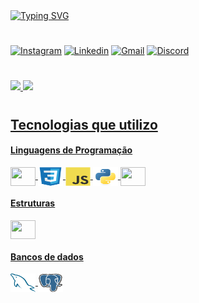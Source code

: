 <!-- Saudação -->

<div>
    <a href="https://git.io/typing-svg"><img src="https://readme-typing-svg.herokuapp.com?font=Fira+Code&pause=1000&color=39FF14&center=falso&vCenter=falso&repeat=verdadeiro&width=435&lines=Ol%C3%A1!+eu+sou+o+Arthur+Augustinho." alt="Typing SVG" /></a>
</div>

#
<!-- Redes Sociais -->

[![Instagram](https://img.shields.io/badge/Instagram-E4405F?style=for-the-badge&logo=instagram&logoColor=white)](https://www.instagram.com/invites/contact/?i=1w5tbi5x9ej4s&utm_content=2wtxfzl )
[![Linkedin](https://img.shields.io/badge/LinkedIn-0077B5?style=for-the-badge&logo=linkedin&logoColor=white)](https://www.linkedin.com/in/arthur-augustinho-46076522b)
[![Gmail](https://img.shields.io/badge/Gmail-D14836?style=for-the-badge&logo=gmail&logoColor=white)](mailto:arthuraugustinho35@gmail.com)
[![Discord](https://img.shields.io/badge/Discord-7289DA?style=for-the-badge&logo=discord&logoColor=white)](https://discord.com/users/#4533)

#
<!-- Status da conta Arthur Augustinho -->

<div>
  <a href="https://github.com/ArthurAugustinho">
  <img height="160em" src="https://github-readme-stats.vercel.app/api?username=ArthurAugustinho&hide=contribs,prs&theme=chartreuse-dark"/>
  <img height="160em" src="https://github-readme-stats.vercel.app/api/top-langs/?username=ArthurAugustinho&layout=compact&theme=chartreuse-dark"/>
</div>

#

## Tecnologias que utilizo

<div>

  #### Linguagens de Programação
  <img align="center" height="30" width="40" src="https://user-images.githubusercontent.com/84246094/134066180-d11880e0-f92f-47da-9f70-1b5d7c39934b.png">
  <img align="center" height="30" width="40" src="https://raw.githubusercontent.com/devicons/devicon/master/icons/css3/css3-original.svg" alt ="CSS3">
  <img align="center" height="30" width="40" src="https://raw.githubusercontent.com/devicons/devicon/master/icons/javascript/javascript-original.svg">
  <img align="center" height="30" width="40" src="https://raw.githubusercontent.com/devicons/devicon/master/icons/python/python-original.svg">
  <img align="center" height="30" width="40" src="https://cdn.jsdelivr.net/gh/devicons/devicon/icons/java/java-original-wordmark.svg)">
  
  #### Estruturas
  <img align="center" height="30" width="40" src="https://user-images.githubusercontent.com/84246094/180622105-6de2c096-27b5-4469-8189-7a0175a0a903.png">

  #### Bancos de dados
  <img align="center" height="30" width="40" src="https://raw.githubusercontent.com/devicons/devicon/master/icons/mysql/mysql-original.svg">
  <img align="center" height="30" width="40" src="https://raw.githubusercontent.com/devicons/devicon/master/icons/postgresql/postgresql-original.svg">
</div>

#
    
<!--[snake gif](https://github.com/ArthurAugustinho/ArthurAugustinho/blob/output/github-contribution-grid-snake.svg) -->
    
<!-- 2CCA-000451-5766EBC3 -->

<!-- #include<stdio.h>
#include<stdlib.h>
#include<locale.h>

// Criando uma estrutura de nó da lista
typedef struct Node {
    char data;
    struct Node* next;
} Node;

// Função para INCERIR um nó na lista em ordem alfabética
void insertInOrder(Node** head, char value) {
    Node* newNode = (Node*)malloc(sizeof(Node));
    newNode->data = value;
    newNode->next = NULL;

    if (*head == NULL || value <= (*head)->data) {
        newNode->next = *head;
        *head = newNode;
    } else {
        Node* current = *head;
        while (current->next != NULL && current->next->data < value) {
            current = current->next;
        }
        newNode->next = current->next;
        current->next = newNode;
    }
}

// Função para REMOVER o nó da lista
void removeNode(Node** head, char value) {
    if (*head == NULL) {
        return;
    }

    if ((*head)->data == value) {
        Node* temp = *head;
        *head = (*head)->next;
        free(temp);
        return;
    }

    Node* current = *head;
    while (current->next != NULL && current->next->data != value) {
        current = current->next;
    }

    if (current->next == NULL) {
        return;
    }

    Node* temp = current->next;
    current->next = current->next->next;
    free(temp);
}

// Função para IMPRIMIR a lista
void printList(Node* head) {
    printf("Lista: ");
    while (head != NULL) {
        printf("%c ", head->data);
        head = head->next;
    }
    printf("\n");
}

int main() {
    Node* head = NULL;
    char choice, value;

    do {
        printf("Escolha uma operação:\n");
        printf("1 -> Inserir letras na lista\n");
        printf("2 -> Remover letras da lista\n");
        printf("3 -> Imprimir os caracteres da lista\n");
        printf("4 -> Sair\n");
        scanf(" %c", &choice);

        switch (choice) {
            case '1':
                printf("Digite a letra a ser inserida: ");
                scanf(" %c", &value);
                insertInOrder(&head, value);
                break;
            case '2':
                printf("Digite a letra a ser removida: ");
                scanf(" %c", &value);
                removeNode(&head, value);
                break;
            case '3':
                printList(head);
                break;
            case '4':
                // Libera a memória alocada
                while (head != NULL) {
                    Node* temp = head;
                    head = head->next;
                    free(temp);
                }
                break;
            default:
                printf("Escolha inválida!\n");
        }
    } while (choice != '4');

    return 0;
}
 -->
